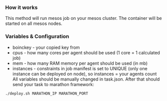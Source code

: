 ### How it works
This method will run mesos job on your mesos cluster. The container will be started on all mesos nodes.

### Variables & Configuration
* boinckey - your copied key from
* cpus - how many cores per agent should be used (1 core = 1 calculated job)
* mem - how many RAM memory per agent should be used (in mb)
* instances - constraints in job manifest is set to UNIQUE (only one instance can be deployed on node), so instances = your agents count
All variables should be manually changed in task.json.
After that should send your task to marathon framework:
```
./deploy.sh MARATHON_IP MARATHON_PORT
```
